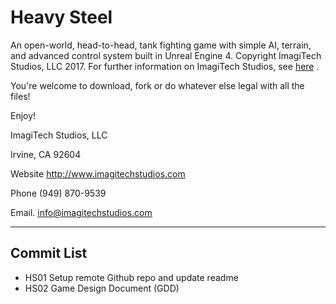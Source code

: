 # Heavy Steel


An open-world, head-to-head, tank fighting game with simple AI, terrain, and advanced control system built in Unreal Engine 4.
Copyright ImagiTech Studios, LLC 2017. For further information on ImagiTech Studios, see [here](http://www.imagitechstudios.com/) .


You're welcome to download, fork or do whatever else legal with all the files!


Enjoy!


ImagiTech Studios, LLC

Irvine, CA 92604

Website http://www.imagitechstudios.com

Phone (949) 870-9539

Email. info@imagitechstudios.com

---

## Commit List

* HS01 Setup remote Github repo and update readme
* HS02 Game Design Document (GDD)

